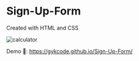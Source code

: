 # Sign-Up-Form

Created with HTML and CSS

![calculator](https://user-images.githubusercontent.com/116160329/209606634-ce9394ea-c4e4-442d-a0ff-f5b40ca5a517.jpg)

Demo 👀: https://gykcode.github.io/Sign-Up-Form/
